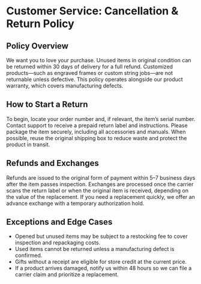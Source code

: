# Customer Service: Cancellation & Return Policy

## Policy Overview
We want you to love your purchase. Unused items in original condition can be returned within 30 days of delivery for a full refund. Customized products—such as engraved frames or custom string jobs—are not returnable unless defective. This policy operates alongside our product warranty, which covers manufacturing defects.

## How to Start a Return
To begin, locate your order number and, if relevant, the item’s serial number. Contact support to receive a prepaid return label and instructions. Please package the item securely, including all accessories and manuals. When possible, reuse the original shipping box to reduce waste and protect the product in transit.

## Refunds and Exchanges
Refunds are issued to the original form of payment within 5–7 business days after the item passes inspection. Exchanges are processed once the carrier scans the return label or when the original item is received, depending on the value of the replacement. If you need a replacement quickly, we offer an advance exchange with a temporary authorization hold.

## Exceptions and Edge Cases
- Opened but unused items may be subject to a restocking fee to cover inspection and repackaging costs.  
- Used items cannot be returned unless a manufacturing defect is confirmed.  
- Gifts without a receipt are eligible for store credit at the current price.  
- If a product arrives damaged, notify us within 48 hours so we can file a carrier claim and prioritize a replacement.  

